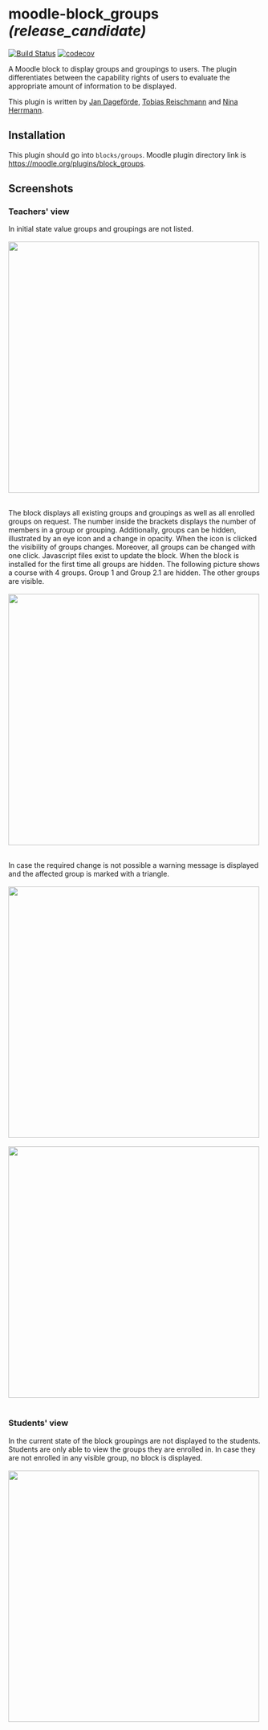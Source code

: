# moodle-block_groups *(release_candidate)* 
[![Build Status](https://travis-ci.org/learnweb/moodle-block_groups.svg?branch=master)](https://travis-ci.org/learnweb/moodle-block_groups)
[![codecov](https://codecov.io/gh/learnweb/moodle-block_groups/branch/master/graph/badge.svg)](https://codecov.io/gh/learnweb/moodle-block_groups)


A Moodle block to display groups and groupings to users. The plugin differentiates between the capability rights of users
to evaluate the appropriate amount of information to be displayed.

This plugin is written by [Jan Dageförde](https://github.com/Dagefoerde), [Tobias Reischmann](https://github.com/tobiasreischmann) and [Nina Herrmann](https://github.com/NinaHerrmann).



## Installation
This plugin should go into `blocks/groups`. Moodle plugin directory link is https://moodle.org/plugins/block_groups.

## Screenshots

### Teachers' view
In initial state value groups and groupings are not listed. </br> </br>
<img src="https://cloud.githubusercontent.com/assets/18289780/26582335/142e18d6-4541-11e7-86c8-e4423c55951d.png" width="500"></br> </br>

The block displays all existing groups and groupings as well as all enrolled groups on request.
The number inside the brackets displays the number of members in a group or grouping.
Additionally, groups can be hidden, illustrated by an eye icon and a change in opacity.
When the icon is clicked the visibility of groups changes. Moreover, all groups can be changed 
with one click.
Javascript files exist to update the block.
When the block is installed for the first time all groups are hidden. The following picture shows a course with 4 groups. 
Group 1 and Group 2.1 are hidden. The other groups are visible. </br> </br>
<img src="https://cloud.githubusercontent.com/assets/18289780/26582345/195400aa-4541-11e7-9d25-184ee8cbcc7d.png" width="500"></br> </br>

In case the required change is not possible a warning message is displayed and the affected group is marked with a triangle. </br></br>
<img src="https://cloud.githubusercontent.com/assets/18289780/26582340/162f7b84-4541-11e7-9a6a-36949f1b5edd.png" width="500"></br></br>
<img src="https://cloud.githubusercontent.com/assets/18289780/26582350/1d2b760e-4541-11e7-948c-5f0318aa9c4c.png" width="500"></br></br>

### Students' view
In the current state of the block groupings are not displayed to the students. </br>
Students are only able to view the groups they are enrolled in. In case they are not enrolled in any visible group, no block is displayed. </br></br>
<img src="https://cloud.githubusercontent.com/assets/18289780/26583405/63beab3c-4545-11e7-941b-db39feebb205.png" width="500"></br>
